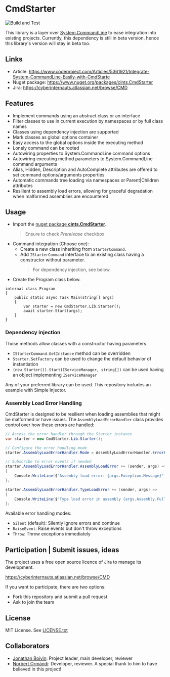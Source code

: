 # CmdStarter

![Build and Test](https://github.com/erinloy/CmdStarter/actions/workflows/build.yml/badge.svg)

This library is a layer over [System.CommandLine](https://github.com/dotnet/command-line-api) to ease integration 
into existing projects. Currently, this dependency is still in beta version, hence this library's version will stay 
in beta too.

## Links

- Article: https://www.codeproject.com/Articles/5361921/Integrate-System-CommandLine-Easily-with-CmdStarte
- Nuget package: https://www.nuget.org/packages/cints.CmdStarter
- Jira: https://cyberinternauts.atlassian.net/browse/CMD

## Features
- Implement commands using an abstract class or an interface
- Filter classes to use in current execution by namespaces or by full class names
- Classes using dependency injection are supported
- Mark classes as global options container
- Easy access to the global options inside the executing method
- Lonely command can be rooted
- Autowiring properties to System.CommandLine command options
- Autowiring executing method parameters to System.CommandLine command arguments
- Alias, Hidden, Description and AutoComplete attributes are offered to set command options/arguments properties
- Automatic commands tree loading via namespaces or Parent|Children attributes
- Resilient to assembly load errors, allowing for graceful degradation when malformed assemblies are encountered

## Usage

- Import the [nuget package **cints.CmdStarter**](https://www.nuget.org/packages/cints.CmdStarter). 
  > Ensure to check *Prerelease* checkbox
- Command integration (Choose one):
  - Create a new class inheriting from `StarterCommand`.
  - Add `IStarterCommand` interface to an existing class having a constructor without parameter.
     > For dependency injection, see below.
- Create the Program class below.

```
internal class Program
{
    public static async Task Main(string[] args)
    {
        var starter = new CmdStarter.Lib.Starter();
        await starter.Start(args);
    }
}
```

### Dependency injection

Those methods allow classes with a constructor having parameters.
- `IStarterCommand.GetInstance` method can be overridden
- `Starter.SetFactory` can be used to change the default behavior of instantiation
- `(new Starter()).Start(IServiceManager, string[])` can be used having an object implementing `IServiceManager`

Any of your preferred library can be used. This repository includes an example with Simple Injector.

### Assembly Load Error Handling

CmdStarter is designed to be resilient when loading assemblies that might be malformed or have issues. The `AssemblyLoadErrorHandler` class provides control over how these errors are handled:

```csharp
// Access the error handler through the Starter instance
var starter = new CmdStarter.Lib.Starter();

// Configure the error handling mode
starter.AssemblyLoadErrorHandler.Mode = AssemblyLoadErrorHandler.ErrorHandlingMode.RaiseEvent;

// Subscribe to error events if needed
starter.AssemblyLoadErrorHandler.AssemblyLoadError += (sender, args) => 
{
    Console.WriteLine($"Assembly load error: {args.Exception.Message}");
};

starter.AssemblyLoadErrorHandler.TypeLoadError += (sender, args) => 
{
    Console.WriteLine($"Type load error in assembly {args.Assembly.FullName}: {args.Exception.Message}");
};
```

Available error handling modes:
- `Silent` (default): Silently ignore errors and continue
- `RaiseEvent`: Raise events but don't throw exceptions
- `Throw`: Throw exceptions immediately

## Participation | Submit issues, ideas

The project uses a free open source licence of Jira to manage its development.

https://cyberinternauts.atlassian.net/browse/CMD

If you want to participate, there are two options:
- Fork this repository and submit a pull request
- Ask to join the team

## License

MIT License. See [LICENSE.txt](https://github.com/CyberInternauts/CmdStarter/blob/master/LICENSE.txt)

## Collaborators

- [Jonathan Boivin](https://github.com/djon2003): Project leader, main developer, reviewer
- [Norbert Ormándi](https://github.com/DeszkaCodes): Developer, reviewer. A special thank to him to have believed in this project!
